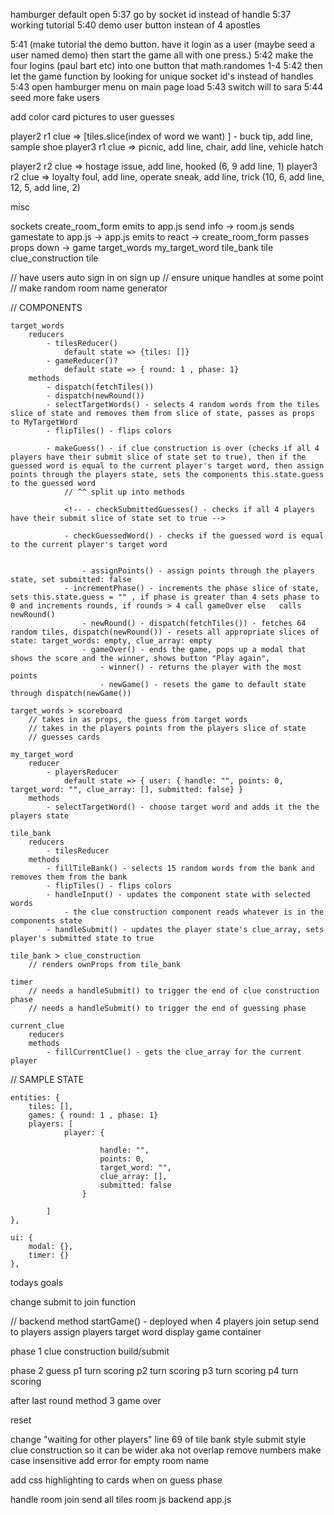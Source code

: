 hamburger default open
5:37
go by socket id instead of handle
5:37
working tutorial
5:40
demo user button instean of 4 apostles





5:41
(make tutorial the demo button. have it login as a user (maybe seed  a user named demo) then start the game all with one press.)
5:42
make the four logins (paul bart etc) into one button that math.randomes 1-4
5:42
then let the game function by looking for unique socket id's instead of handles
5:43
open hamburger menu on main page load
5:43
switch will to sara
5:44
seed more fake users

add color card pictures to user guesses









player2 r1 clue => [tiles.slice(index of word we want) ]  - buck tip, add line, sample shoe 
player3 r1 clue => picnic, add line, chair, add line, vehicle hatch

player2 r2 clue => hostage issue, add line, hooked (6, 9 add line, 1)
player3 r2 clue => loyalty foul, add line, operate sneak, add line, trick (10, 6, add line, 12, 5, add line, 2)



misc

sockets
create_room_form emits to
    app.js send info  -> 
        room.js sends gamestate to app.js ->
            app.js emits to react ->
                create_room_form passes props down ->
                    game
                        target_words
                        my_target_word
                        tile_bank
                            tile
                            clue_construction
                                tile


            



// have users auto sign in on sign up
// ensure unique handles at some point
// make random room name generator

// COMPONENTS 

    target_words
        reducers
            - tilesReducer()
                default state => {tiles: []}
            - gameReducer()?
                default state => { round: 1 , phase: 1}
        methods
            - dispatch(fetchTiles())
            - dispatch(newRound())
            - selectTargetWords() - selects 4 random words from the tiles slice of state and removes them from slice of state, passes as props to MyTargetWord
            - flipTiles() - flips colors

            - makeGuess() - if clue construction is over (checks if all 4 players have their submit slice of state set to true), then if the guessed word is equal to the current player's target word, then assign points through the players state, sets the components this.state.guess to the guessed word
                // ^^ split up into methods

                <!-- - checkSubmittedGuesses() - checks if all 4 players have their submit slice of state set to true -->

                - checkGuessedWord() - checks if the guessed word is equal to the current player's target word


                    - assignPoints() - assign points through the players state, set submitted: false
                - incrementPhase() - increments the phase slice of state, sets this.state.guess = "" , if phase is greater than 4 sets phase to 0 and increments rounds, if rounds > 4 call gameOver else   calls newRound()
                    - newRound() - dispatch(fetchTiles()) - fetches 64 random tiles, dispatch(newRound()) - resets all appropriate slices of state: target_words: empty, clue_array: empty
                    - gameOver() - ends the game, pops up a modal that shows the score and the winner, shows button "Play again", 
                        - winner() - returns the player with the most points
                        - newGame() - resets the game to default state through dispatch(newGame())

    target_words > scoreboard
        // takes in as props, the guess from target words
        // takes in the players points from the players slice of state
        // guesses cards

    my_target_word        
        reducer 
            - playersReducer
                default state => { user: { handle: "", points: 0, target_word: "", clue_array: [], submitted: false} }
        methods
            - selectTargetWord() - choose target word and adds it the the players state
            
    tile_bank
        reducers
            - tilesReducer  
        methods
            - fillTileBank() - selects 15 random words from the bank and removes them from the bank
            - flipTiles() - flips colors
            - handleInput() - updates the component state with selected words
                - the clue construction component reads whatever is in the components state
            - handleSubmit() - updates the player state's clue_array, sets player's submitted state to true

    tile_bank > clue_construction
        // renders ownProps from tile_bank

    timer
        // needs a handleSubmit() to trigger the end of clue construction phase
        // needs a handleSubmit() to trigger the end of guessing phase

    current_clue
        reducers
        methods
            - fillCurrentClue() - gets the clue_array for the current player


// SAMPLE STATE

    entities: {
        tiles: [],
        games: { round: 1 , phase: 1}
        players: [
                player: { 

                        handle: "", 
                        points: 0, 
                        target_word: "", 
                        clue_array: [], 
                        submitted: false
                    } 
                        
            ]
    }, 
    
    ui: {
        modal: {}, 
        timer: {}
    }, 






todays goals
<!-- favicon -->
<!-- change browser tab name -->
<!-- change header size login -->
<!-- add thumbnail to video -->
change submit to join function
<!-- add tiger board logo/link -->



//
backend method startGame() - deployed when 4 players join 
    setup
        <!-- sort the tile -->
        send to players
        <!-- choose 4 target words -->
        assign players target word
    display game container

phase 1 clue construction
    build/submit

phase 2 guess 
    p1 turn
        scoring
    p2 turn
        scoring
    p3 turn
        scoring 
    p4 turn
        scoring

after last round  method 3 game over 

reset


change "waiting for other players" line 69 of tile bank
style submit
style clue construction so it can be wider aka not overlap
remove numbers make case insensitive 
add error for empty room name

add css highlighting to cards when on guess phase

handle room join send all tiles room js
backend app.js